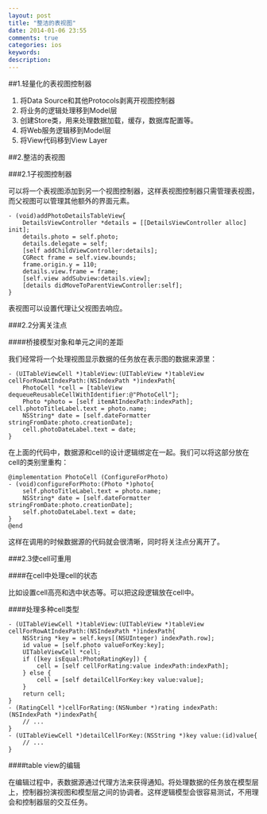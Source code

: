 ```yaml
---
layout: post
title: "整洁的表视图"
date: 2014-01-06 23:55
comments: true
categories: ios
keywords: 
description: 
---
```


##1.轻量化的表视图控制器

1. 将Data Source和其他Protocols剥离开视图控制器
2. 将业务的逻辑处理移到Model层
3. 创建Store类，用来处理数据加载，缓存，数据库配置等。
4. 将Web服务逻辑移到Model层
5. 将View代码移到View Layer

##2.整洁的表视图


###2.1子视图控制器

可以将一个表视图添加到另一个视图控制器，这样表视图控制器只需管理表视图，而父视图可以管理其他额外的界面元素。

```objc
- (void)addPhotoDetailsTableView{
	DetailsViewController *details = [[DetailsViewController alloc] init];
	details.photo = self.photo;
	details.delegate = self;
	[self addChildViewController:details];
	CGRect frame = self.view.bounds;
	frame.origin.y = 110;
	details.view.frame = frame;
	[self.view addSubview:details.view];
	[details didMoveToParentViewController:self];
}
```

表视图可以设置代理让父视图去响应。

###2.2分离关注点

####桥接模型对象和单元之间的差距

我们经常将一个处理视图显示数据的任务放在表示图的数据来源里：

```objc
- (UITableViewCell *)tableView:(UITableView *)tableView cellForRowAtIndexPath:(NSIndexPath *)indexPath{
	PhotoCell *cell = [tableView dequeueReusableCellWithIdentifier:@"PhotoCell"];
	Photo *photo = [self itemAtIndexPath:indexPath];	cell.photoTitleLabel.text = photo.name;
	NSString* date = [self.dateFormatter stringFromDate:photo.creationDate];
	cell.photoDateLabel.text = date;
}
```

在上面的代码中，数据源和cell的设计逻辑绑定在一起。我们可以将这部分放在cell的类别里重构：

```objc
@implementation PhotoCell (ConfigureForPhoto)
- (void)configureForPhoto:(Photo *)photo{
	self.photoTitleLabel.text = photo.name;
	NSString* date = [self.dateFormatter stringFromDate:photo.creationDate];
	self.photoDateLabel.text = date;
}
@end
```

这样在调用的时候数据源的代码就会很清晰，同时将关注点分离开了。

###2.3使cell可重用

####在cell中处理cell的状态

比如设置cell高亮和选中状态等。可以把这段逻辑放在cell中。

####处理多种cell类型

```objc
- (UITableViewCell *)tableView:(UITableView *)tableView cellForRowAtIndexPath:(NSIndexPath *)indexPath{
    NSString *key = self.keys[(NSUInteger) indexPath.row];
    id value = [self.photo valueForKey:key];
    UITableViewCell *cell;
    if ([key isEqual:PhotoRatingKey]) {
        cell = [self cellForRating:value indexPath:indexPath];
    } else {
        cell = [self detailCellForKey:key value:value];
    }
    return cell;
} 
- (RatingCell *)cellForRating:(NSNumber *)rating indexPath:(NSIndexPath *)indexPath{
    // ...
}
- (UITableViewCell *)detailCellForKey:(NSString *)key value:(id)value{
    // ...
}
```

####table view的编辑

在编辑过程中，表数据源通过代理方法来获得通知。将处理数据的任务放在模型层上，控制器扮演视图和模型层之间的协调者。这样逻辑模型会很容易测试，不用理会和控制器层的交互任务。








